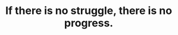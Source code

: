 ---
title: "If there is no struggle, there is no progress."
attribution: "Frederick Douglass"
linked:
  - _hashtags/survive.md
tags:
  - survive
---